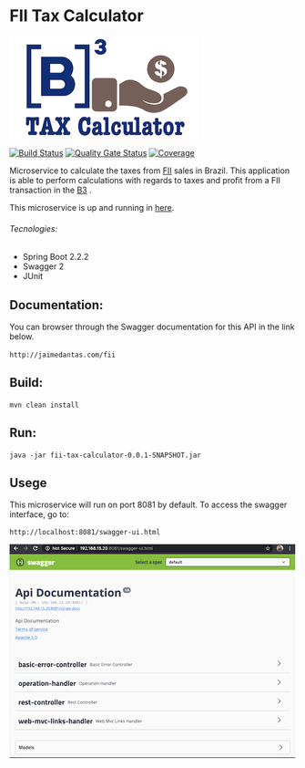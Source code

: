 # FII Tax Calculator
![FII Tax Calculator](../documentation/images/logo_small.png)


[![Build Status](https://travis-ci.org/jaimedantas/b3-tax-calculator.svg?branch=master)](https://travis-ci.org/jaimedantas/b3-tax-calculator)
[![Quality Gate Status](https://sonarcloud.io/api/project_badges/measure?project=b3-tax-calculator&metric=alert_status)](https://sonarcloud.io/dashboard?id=b3-tax-calculator)
[![Coverage](https://sonarcloud.io/api/project_badges/measure?project=b3-tax-calculator&metric=coverage)](https://sonarcloud.io/dashboard?id=b3-tax-calculator)

Microservice to calculate the taxes from [FII](http://www.b3.com.br/en_us/products-and-services/trading/equities/real-estate-investment-funds-fii.htm) sales in Brazil. 
This application is able to perform calculations with regards to taxes and 
profit from a FII transaction in the [B3](http://www.b3.com.br/en_us/)
.

This microservice is up and running in [here](http://jaimedantas.com/b3).

###### Tecnologies:
* Spring Boot 2.2.2
* Swagger 2
* JUnit 

## Documentation:
You can browser through the Swagger documentation for this API in the link below.

`http://jaimedantas.com/fii`


## Build:
```
mvn clean install
```

## Run:
```
java -jar fii-tax-calculator-0.0.1-SNAPSHOT.jar
```
## Usege

This microservice will run on port 8081 by default.
To access the swagger interface, go to:
```
http://localhost:8081/swagger-ui.html
```

![Swagger Interface](../documentation/images/swagger.png)

